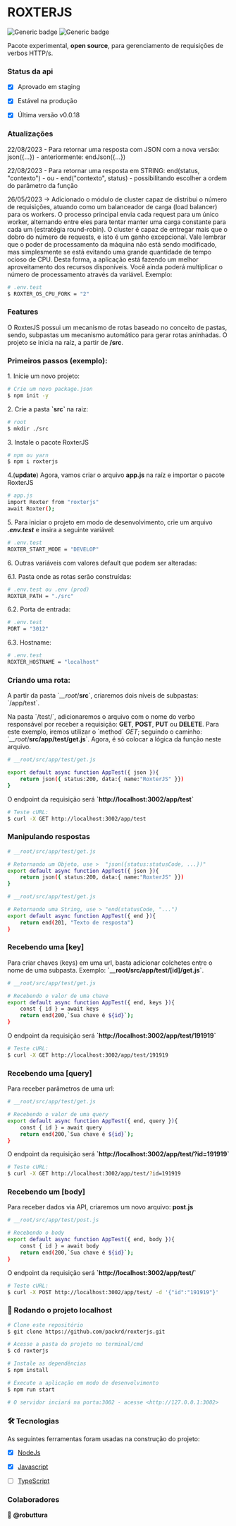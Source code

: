 <h1> ROXTERJS </h1>

![Generic badge](https://img.shields.io/badge/NODE-19.8.1-<COLOR>.svg) ![Generic badge](https://img.shields.io/badge/NPM-9.4.0-<COLOR>.svg)

<p align="left"> Pacote experimental, <b>open source</b>, para gerenciamento de requisições de verbos HTTP/s. </p>

### Status da api

- [x] Aprovado em staging
- [x] Estável na produção
- [x] Última versão v0.0.18


### Atualizações 

<p> 22/08/2023 - Para retornar uma resposta com JSON com a nova versão: json({...}) - anteriormente: endJson({...}) </p>
<p> 22/08/2023 - Para retornar uma resposta em STRING: end(status, "contexto") - ou - end("contexto", status) - possibilitando escolher a ordem do parâmetro da função </p>

<p> 26/05/2023 -> Adicionado o módulo de cluster capaz de distribui o número de requisições, atuando como um balanceador de carga (load balancer) para os workers. O processo principal envia cada request para um único worker, alternando entre eles para tentar manter uma carga constante para cada um (estratégia round-robin). O cluster é capaz de entregar mais que o dobro do número de requests, e isto é um ganho excepcional. Vale lembrar que o poder de processamento da máquina não está sendo modificado, mas simplesmente se está evitando uma grande quantidade de tempo ocioso de CPU. Desta forma, a aplicação está fazendo um melhor aproveitamento dos recursos disponíveis. Você ainda poderá multiplicar o número de processamento através da variável. Exemplo: </p>

```bash
# .env.test
$ ROXTER_OS_CPU_FORK = "2"
```

### Features

<p>O RoxterJS possui um mecanismo de rotas baseado no conceito de pastas, sendo, subpastas um mecanismo automático para gerar rotas aninhadas. O projeto se inicia na raíz, a partir de <b>/src</b>.</p>

### Primeiros passos (exemplo):

<p> 1. Inicie um novo projeto: </p>

```bash
# Crie um novo package.json
$ npm init -y
```

<p> 2. Crie a pasta <b> `src` </b> na raiz: </p>

```bash
# root
$ mkdir ./src
```
<p> 3. Instale o pacote RoxterJS </p>

```bash
# npm ou yarn
$ npm i roxterjs
```

<p> 4.(<b>update</b>) Agora, vamos criar o arquivo <b>app.js</b> na raíz e importar o pacote RoxterJS </p>

```bash
# app.js
import Roxter from "roxterjs"
await Roxter();
```

<p> 5. Para iniciar o projeto em modo de desenvolvimento, crie um arquivo <i><b>.env.test</b></i> e insira a seguinte variável: </p>

```bash
# .env.test
ROXTER_START_MODE = "DEVELOP"
```

<p> 6. Outras variáveis com valores default que podem ser alteradas: </p>

6.1. Pasta onde as rotas serão construídas:

```bash
# .env.test ou .env (prod)
ROXTER_PATH = "./src"
```

6.2. Porta de entrada:

```bash
# .env.test
PORT = "3012"
```

6.3. Hostname:

```bash
# .env.test
ROXTER_HOSTNAME = "localhost"
```

### Criando uma rota:

<p> A partir da pasta `<i>__root</i>/<b>src</b>`, criaremos dois níveis de subpastas: `/app/test`.  </p>
<p>Na pasta `/test/`, adicionaremos o arquivo com o nome do verbo responsável por receber a requisição: <b>GET</b>, <b>POST</b>, <b>PUT</b> ou <b>DELETE</b>. Para este exemplo, iremos utilizar o `method` <i>GET</i>; seguindo o caminho: `<i>__root</i>/<b>src/app/test/get.js</b>`. Agora, é só colocar a lógica da função neste arquivo.</p>

```bash
# __root/src/app/test/get.js

export default async function AppTest({ json }){
    return json({ status:200, data:{ name:"RoxterJS" }})
}
```

<p> O endpoint da requisição será <b>`http://localhost:3002/app/test`</b> </p>

```bash
# Teste cURL:
$ curl -X GET http://localhost:3002/app/test
```

### Manipulando respostas
```bash
# __root/src/app/test/get.js

# Retornando um Objeto, use >  "json({status:statusCode, ...})"
export default async function AppTest({ json }){
    return json({ status:200, data:{ name:"RoxterJS" }})
}

# __root/src/app/test/get.js

# Retornando uma String, use > "end(statusCode, "...")
export default async function AppTest({ end }){
    return end(201, "Texto de resposta")
}
```

### Recebendo uma [key]

<p> Para criar chaves (keys) em uma url, basta adicionar colchetes entre o nome de uma subpasta. Exemplo: <b>`__root/src/app/test/[id]/get.js`</b>.</p>

```bash
# __root/src/app/test/get.js

# Recebendo o valor de uma chave
export default async function AppTest({ end, keys }){
    const { id } = await keys
    return end(200,`Sua chave é ${id}`);
}
```
<p> O endpoint da requisição será <b>`http://localhost:3002/app/test/191919`</b> </p>

```bash
# Teste cURL:
$ curl -X GET http://localhost:3002/app/test/191919
```

### Recebendo uma [query]

<p> Para receber parâmetros de uma url:</p>

```bash
# __root/src/app/test/get.js

# Recebendo o valor de uma query
export default async function AppTest({ end, query }){
    const { id } = await query
    return end(200,`Sua chave é ${id}`);
}
```
<p> O endpoint da requisição será <b>`http://localhost:3002/app/test/?id=191919`</b> </p>

```bash
# Teste cURL:
$ curl -X GET http://localhost:3002/app/test/?id=191919
```

### Recebendo um [body]

<p> Para receber dados via API, criaremos um novo arquivo: <b>post.js</b> </p>

```bash
# __root/src/app/test/post.js

# Recebendo o body
export default async function AppTest({ end, body }){
    const { id } = await body
    return end(200,`Sua chave é ${id}`);
}
```
<p> O endpoint da requisição será <b>`http://localhost:3002/app/test/`</b> </p>

```bash
# Teste cURL:
$ curl -X POST http://localhost:3002/app/test/ -d '{"id":"191919"}'
```


### 🎲 Rodando o projeto localhost

```bash
# Clone este repositório
$ git clone https://github.com/packrd/roxterjs.git

# Acesse a pasta do projeto no terminal/cmd
$ cd roxterjs

# Instale as dependências
$ npm install

# Execute a aplicação em modo de desenvolvimento
$ npm run start

# O servidor inciará na porta:3002 - acesse <http://127.0.0.1:3002>
```


### 🛠 Tecnologias

As seguintes ferramentas foram usadas na construção do projeto:

- [x] [NodeJs](https://nodejs.org/en/)
- [x] [Javascript](https://www.javascript.com/)
- [ ] [TypeScript](https://www.typescriptlang.org/)


### Colaboradores

:1st_place_medal: <b>@robuttura</b> 
